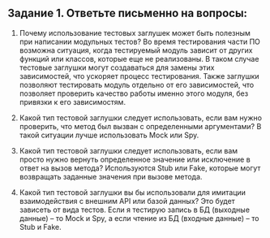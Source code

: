 ## Задание 1. Ответьте письменно на вопросы:

1) Почему использование тестовых заглушек может быть полезным при написании модульных тестов?
Во время тестирования части ПО возможна ситуация, когда тестируемый модуль зависит от других функций или классов, которые еще не реализованы.
 В таком случае тестовые заглушки могут создаваться для замены этих зависимостей, что ускоряет процесс тестирования.
Также заглушки позволяют тестировать модуль отдельно от его зависимостей, что позволяет проверить качество работы именно этого модуля, без привязки к его зависимостям.

3) Какой тип тестовой заглушки следует использовать, если вам нужно проверить, что метод был вызван с определенными аргументами?
В такой ситуации лучше использовать Mock или Spy.

4) Какой тип тестовой заглушки следует использовать, если вам просто нужно вернуть определенное значение или исключение в ответ на вызов метода?
Используются Stub или Fake, которые могут возвращать заданные значения при вызове метода.

 6) Какой тип тестовой заглушки вы бы использовали для имитации взаимодействия с внешним API или базой данных?
Это будет зависеть от вида тестов. Если я тестирую запись в БД (выходные данные) – то Mock и Spy, а если чтение из БД (входные данные) – то Stub и Fake.
